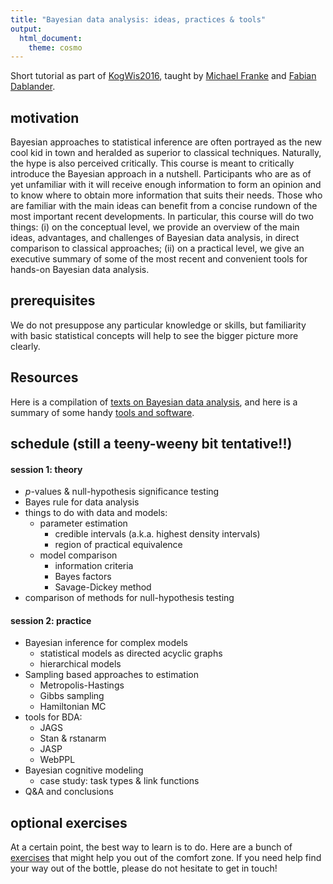 ```yaml
---
title: "Bayesian data analysis: ideas, practices & tools"
output:
  html_document:
    theme: cosmo
---
```


Short tutorial as part of [KogWis2016](http://kogwis2016.spatial-cognition.de), taught by [Michael Franke](http://www.sfs.uni-tuebingen.de/~mfranke/) and [Fabian Dablander](https://twitter.com/fdabl).

## motivation

Bayesian approaches to statistical inference are often portrayed as the new cool kid in town
and heralded as superior to classical techniques. Naturally, the hype is also perceived
critically. This course is meant to critically introduce the Bayesian approach in a
nutshell. Participants who are as of yet unfamiliar with it will receive enough information to
form an opinion and to know where to obtain more information that suits their needs. Those who
are familiar with the main ideas can benefit from a concise rundown of the most important
recent developments. In particular, this course will do two things: (i) on the conceptual
level, we provide an overview of the main ideas, advantages, and challenges of Bayesian data
analysis, in direct comparison to classical approaches; (ii) on a practical level, we give an
executive summary of some of the most recent and convenient tools for hands-on Bayesian data
analysis.

## prerequisites

We do not presuppose any particular knowledge or skills, but familiarity with basic statistical
concepts will help to see the bigger picture more clearly. 

## Resources

Here is a compilation of [texts on Bayesian data analysis](http://michael-franke.github.io/KogWis2016_bda_tutorial/resources.html), and here is a summary of some handy [tools and software](http://michael-franke.github.io/KogWis2016_bda_tutorial/tools.html).

## schedule (still a teeny-weeny bit tentative!!)

#### session 1: theory

- $p$-values & null-hypothesis significance testing
- Bayes rule for data analysis
- things to do with data and models:
    - parameter estimation
        - credible intervals (a.k.a. highest density intervals)
        - region of practical equivalence
    - model comparison
        - information criteria
        - Bayes factors
        - Savage-Dickey method
- comparison of methods for null-hypothesis testing

#### session 2: practice
- Bayesian inference for complex models
    - statistical models as directed acyclic graphs
    - hierarchical models
- Sampling based approaches to estimation
    - Metropolis-Hastings
    - Gibbs sampling
    - Hamiltonian MC
- tools for BDA:
    - JAGS
    - Stan & rstanarm
    - JASP
    - WebPPL
- Bayesian cognitive modeling
    - case study: task types & link functions
- Q\&A and conclusions

## optional exercises

At a certain point, the best way to learn is to do. Here are a bunch of [exercises](http://michael-franke.github.io/KogWis2016_bda_tutorial/exercises.html) that might help you out of the comfort zone. If you need help find your way out of the bottle, please do not hesitate to get in touch!
